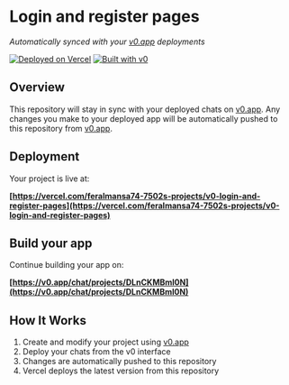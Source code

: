 # Login and register pages

*Automatically synced with your [v0.app](https://v0.app) deployments*

[![Deployed on Vercel](https://img.shields.io/badge/Deployed%20on-Vercel-black?style=for-the-badge&logo=vercel)](https://vercel.com/feralmansa74-7502s-projects/v0-login-and-register-pages)
[![Built with v0](https://img.shields.io/badge/Built%20with-v0.app-black?style=for-the-badge)](https://v0.app/chat/projects/DLnCKMBml0N)

## Overview

This repository will stay in sync with your deployed chats on [v0.app](https://v0.app).
Any changes you make to your deployed app will be automatically pushed to this repository from [v0.app](https://v0.app).

## Deployment

Your project is live at:

**[https://vercel.com/feralmansa74-7502s-projects/v0-login-and-register-pages](https://vercel.com/feralmansa74-7502s-projects/v0-login-and-register-pages)**

## Build your app

Continue building your app on:

**[https://v0.app/chat/projects/DLnCKMBml0N](https://v0.app/chat/projects/DLnCKMBml0N)**

## How It Works

1. Create and modify your project using [v0.app](https://v0.app)
2. Deploy your chats from the v0 interface
3. Changes are automatically pushed to this repository
4. Vercel deploys the latest version from this repository
